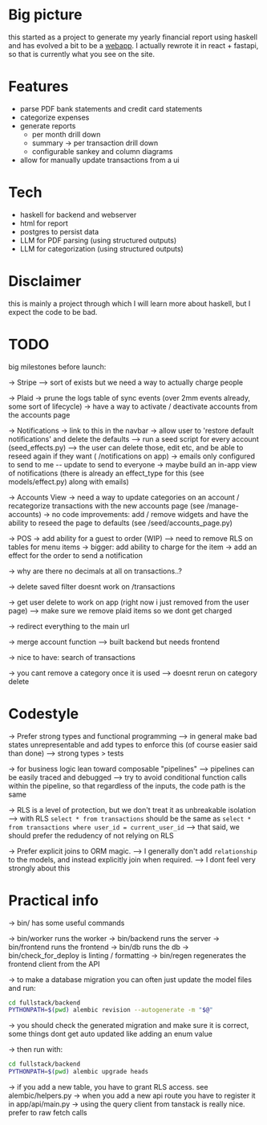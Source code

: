 # Big picture

this started as a project to generate my yearly financial report using haskell
and has evolved a bit to be a [webapp](https://myfinancereport.com/).
I actually rewrote it in react + fastapi, so that is currently what you see on the site.

# Features

- parse PDF bank statements and credit card statements
- categorize expenses
- generate reports
  - per month drill down
  - summary -> per transaction drill down
  - configurable sankey and column diagrams
- allow for manually update transactions from a ui

# Tech

- haskell for backend and webserver
- html for report
- postgres to persist data
- LLM for PDF parsing (using structured outputs)
- LLM for categorization (using structured outputs)

# Disclaimer

this is mainly a project through which I will learn more about haskell, but I expect the code to be bad.


# TODO

big milestones before launch:

-> Stripe
  --> sort of exists but we need a way to actually charge people

-> Plaid
  -> prune the logs table of sync events (over 2mm events already, some sort of lifecycle)
  -> have a way to activate / deactivate accounts from the accounts page

-> Notifications
  -> link to this in the navbar
  -> allow user to 'restore default notifications' and delete the defaults
    --> run a seed script for every account (seed_effects.py)
    --> the user can delete those, edit etc, and be able to reseed again if they want ( /notifications on app)
  -> emails only configured to send to me -- update to send to everyone
  -> maybe build an in-app view of notifications (there is already an effect_type for this (see models/effect.py) along with emails)

-> Accounts View
  ->  need a way to update categories on an account / recategorize transactions with the new accounts page (see /manage-accounts)
  -> no code improvements: add / remove widgets and have the ability to reseed the page to defaults (see /seed/accounts_page.py)

-> POS
  -> add ability for a guest to order (WIP)
  --> need to remove RLS on tables for menu items
  -> bigger: add ability to charge for the item
  -> add an effect for the order to send a notification

-> why are there no decimals at all on transactions..?

-> delete saved filter doesnt work on /transactions

-> get user delete to work on app (right now i just removed from the user page)
--> make sure we remove plaid items so we dont get charged

-> redirect everything to the main url

-> merge account function
--> built backend but needs frontend

-> nice to have: search of transactions

-> you cant remove a category once it is used
--> doesnt rerun on category delete


# Codestyle

-> Prefer strong types and functional programming
--> in general make bad states unrepresentable and add types to enforce this (of course easier said than done)
--> strong types > tests

-> for business logic lean toward composable "pipelines"
--> pipelines can be easily traced and debugged 
--> try to avoid conditional function calls within the pipeline, so that regardless of the inputs, the code path is the same

-> RLS is a level of protection, but we don't treat it as unbreakable isolation
--> with RLS `select * from transactions` should be the same as `select * from transactions where user_id = current_user_id`
--> that said, we should prefer the redudency of not relying on RLS 

-> Prefer explicit joins to ORM magic. 
--> I generally don't add `relationship` to the models, and instead explicitly join when required. 
--> I dont feel very strongly about this



# Practical info
-> bin/ has some useful commands

-> bin/worker runs the worker
-> bin/backend runs the server
-> bin/frontend runs the frontend
-> bin/db runs the db
-> bin/check_for_deploy is linting / formatting
-> bin/regen regenerates the frontend client from the API 

-> to make a database migration you can often just update the model files and run:


```bash
cd fullstack/backend
PYTHONPATH=$(pwd) alembic revision --autogenerate -m "$@"
```

-> you should check the generated migration and make sure it is correct, some things dont get auto updated like adding an enum value

-> then run with:
```bash
cd fullstack/backend
PYTHONPATH=$(pwd) alembic upgrade heads
```

-> if you add a new table, you have to grant RLS access. see alembic/helpers.py
-> when you add a new api route you have to register it in app/api/main.py
-> using the query client from tanstack is really nice. prefer to raw fetch calls





